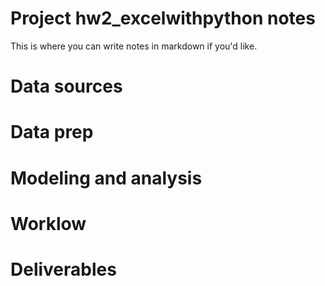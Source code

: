 # Project hw2_excelwithpython notes

 
This is where you can write notes in markdown if you'd like.

# Data sources


# Data prep


# Modeling and analysis


# Worklow


# Deliverables
